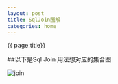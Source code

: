 ```yaml
---
layout: post
title: SqlJoin图解
categories: home
---
```

{{ page.title}}

##以下是Sql Join 用法想对应的集合图


![join](http://jbcdn2.b0.upaiyun.com/2013/05/SQL-Joins.jpg)